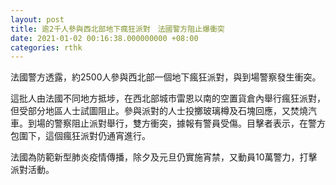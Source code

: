 ```yaml
---
layout: post
title: 逾2千人參與西北部地下瘋狂派對　法國警方阻止爆衝突
date: 2021-01-02 00:16:38.000000000 +08:00
categories: rthk
---
```


法國警方透露，約2500人參與西北部一個地下瘋狂派對，與到場警察發生衝突。

這批人由法國不同地方抵埗，在西北部城市雷恩以南的空置貨倉內舉行瘋狂派對，但受部分地區人士試圖阻止。參與派對的人士投擲玻璃樽及石塊回應，又焚燒汽車。到場的警察阻止派對舉行，雙方衝突，據報有警員受傷。目擊者表示，在警方包圍下，這個瘋狂派對仍通宵進行。

法國為防範新型肺炎疫情傳播，除夕及元旦仍實施宵禁，又動員10萬警力，打擊派對活動。
